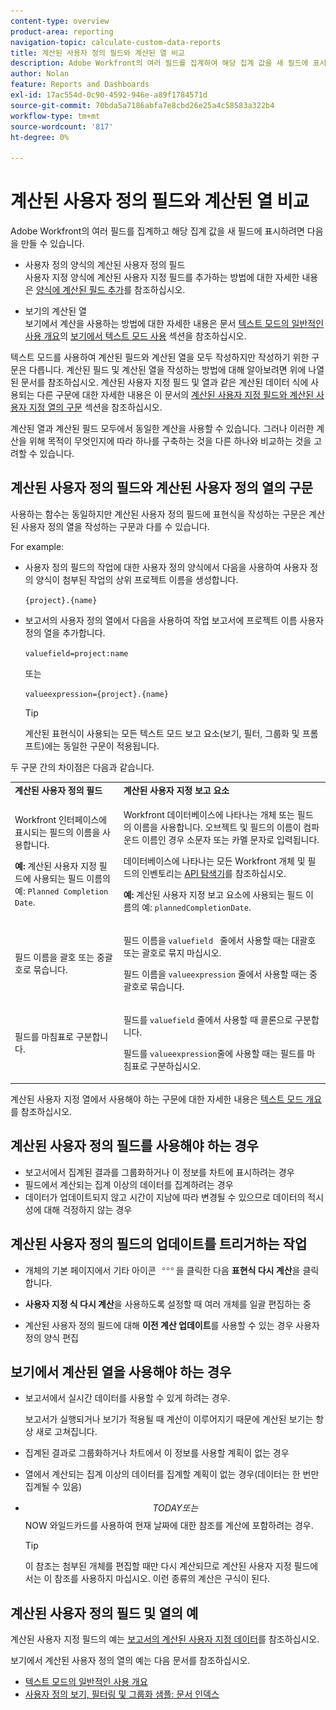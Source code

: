 ```yaml
---
content-type: overview
product-area: reporting
navigation-topic: calculate-custom-data-reports
title: 계산된 사용자 정의 필드와 계산된 열 비교
description: Adobe Workfront의 여러 필드를 집계하여 해당 집계 값을 새 필드에 표시하려면 사용자 정의 양식에서 계산된 사용자 정의 필드를 만들거나 보기에서 계산된 열을 만들 수 있습니다.
author: Nolan
feature: Reports and Dashboards
exl-id: 17ac554d-0c90-4592-946e-a89f1784571d
source-git-commit: 70bda5a7186abfa7e8cbd26e25a4c58583a322b4
workflow-type: tm+mt
source-wordcount: '817'
ht-degree: 0%

---
```


# 계산된 사용자 정의 필드와 계산된 열 비교

Adobe Workfront의 여러 필드를 집계하고 해당 집계 값을 새 필드에 표시하려면 다음을 만들 수 있습니다.

* 사용자 정의 양식의 계산된 사용자 정의 필드\
  사용자 지정 양식에 계산된 사용자 지정 필드를 추가하는 방법에 대한 자세한 내용은 [양식에 계산된 필드 추가](/help/quicksilver/administration-and-setup/customize-workfront/create-manage-custom-forms/form-designer/design-a-form/add-a-calculated-field.md)를 참조하십시오.

* 보기의 계산된 열\
  보기에서 계산을 사용하는 방법에 대한 자세한 내용은 문서 [텍스트 모드의 일반적인 사용 개요](../../../reports-and-dashboards/reports/text-mode/understand-common-uses-text-mode.md)의 [보기에서 텍스트 모드 사용](../../../reports-and-dashboards/reports/text-mode/understand-common-uses-text-mode.md#use-text-mode-in-views) 섹션을 참조하십시오.

텍스트 모드를 사용하여 계산된 필드와 계산된 열을 모두 작성하지만 작성하기 위한 구문은 다릅니다. 계산된 필드 및 계산된 열을 작성하는 방법에 대해 알아보려면 위에 나열된 문서를 참조하십시오. 계산된 사용자 지정 필드 및 열과 같은 계산된 데이터 식에 사용되는 다른 구문에 대한 자세한 내용은 이 문서의 [계산된 사용자 지정 필드와 계산된 사용자 지정 열의 구문](/help/quicksilver/reports-and-dashboards/reports/calc-cstm-data-reports/calculated-custom-fields-calculated-columns.md#syntax-of-calculated-custom-fields-vs-calculated-custom-columns) 섹션을 참조하십시오.

계산된 열과 계산된 필드 모두에서 동일한 계산을 사용할 수 있습니다. 그러나 이러한 계산을 위해 목적이 무엇인지에 따라 하나를 구축하는 것을 다른 하나와 비교하는 것을 고려할 수 있습니다.

## 계산된 사용자 정의 필드와 계산된 사용자 정의 열의 구문

사용하는 함수는 동일하지만 계산된 사용자 정의 필드에 표현식을 작성하는 구문은 계산된 사용자 정의 열을 작성하는 구문과 다를 수 있습니다.

For example:

* 사용자 정의 필드의 작업에 대한 사용자 정의 양식에서 다음을 사용하여 사용자 정의 양식이 첨부된 작업의 상위 프로젝트 이름을 생성합니다.

  `{project}.{name}`

* 보고서의 사용자 정의 열에서 다음을 사용하여 작업 보고서에 프로젝트 이름 사용자 정의 열을 추가합니다.

  `valuefield=project:name`

  또는

  `valueexpression={project}.{name}`

  >[!TIP]
  >
  >계산된 표현식이 사용되는 모든 텍스트 모드 보고 요소(보기, 필터, 그룹화 및 프롬프트)에는 동일한 구문이 적용됩니다.

두 구문 간의 차이점은 다음과 같습니다.

<table style="table-layout:auto"> 
 <col> 
 <col> 
 <tbody> 
  <tr> 
   <td><strong>계산된 사용자 정의 필드</strong></td>
   <td><strong>계산된 사용자 지정 보고 요소</strong></td> 
  </tr> 
  <tr> 
   <td> <p>Workfront 인터페이스에 표시되는 필드의 이름을 사용합니다.</p> <p class="example" data-mc-autonum="<b>Example: </b>"><span class="autonumber"><span><b>예: </b></span></span>계산된 사용자 지정 필드에 사용되는 필드 이름의 예: <code>Planned Completion Date</code>.</p> </td> 
   <td> <p>Workfront 데이터베이스에 나타나는 개체 또는 필드의 이름을 사용합니다. 오브젝트 및 필드의 이름이 컴파운드 이름인 경우 소문자 또는 카멜 문자로 입력됩니다. </p> <p>데이터베이스에 나타나는 모든 Workfront 개체 및 필드의 인벤토리는 <a href="../../../wf-api/general/api-explorer.md" class="MCXref xref">API 탐색기</a>를 참조하십시오. </p> <p class="example" data-mc-autonum="<b>Example: </b>"><span class="autonumber"><span><b>예: </b></span></span>계산된 사용자 지정 보고 요소에 사용되는 필드 이름의 예: <code>plannedCompletionDate</code>.</p> </td> 
  </tr> 
  <tr> 
   <td>필드 이름을 괄호 또는 중괄호로 묶습니다.</td> 
   <td> <p>필드 이름을 <code>valuefield </code> 줄에서 사용할 때는 대괄호 또는 괄호로 묶지 마십시오.</p> <p>필드 이름을 <code>valueexpression</code> 줄에서 사용할 때는 중괄호로 묶습니다.</p> </td> 
  </tr> 
  <tr> 
   <td>필드를 마침표로 구분합니다.</td> 
   <td> <p>필드를 <code>valuefield</code> 줄에서 사용할 때 콜론으로 구분합니다.</p> <p>필드를 <code>valueexpression</code>줄에 사용할 때는 필드를 마침표로 구분하십시오.</p> </td> 
  </tr> 
 </tbody> 
</table>

계산된 사용자 지정 열에서 사용해야 하는 구문에 대한 자세한 내용은 [텍스트 모드 개요](../../../reports-and-dashboards/reports/text-mode/understand-text-mode.md)를 참조하십시오.

## 계산된 사용자 정의 필드를 사용해야 하는 경우

* 보고서에서 집계된 결과를 그룹화하거나 이 정보를 차트에 표시하려는 경우
* 필드에서 계산되는 집계 이상의 데이터를 집계하려는 경우
* 데이터가 업데이트되지 않고 시간이 지남에 따라 변경될 수 있으므로 데이터의 적시성에 대해 걱정하지 않는 경우

## 계산된 사용자 정의 필드의 업데이트를 트리거하는 작업

* 개체의 기본 페이지에서 기타 아이콘 ![기타 아이콘](assets/more-icon.png)을 클릭한 다음 **표현식 다시 계산**&#x200B;을 클릭합니다.

* **사용자 지정 식 다시 계산**&#x200B;을 사용하도록 설정할 때 여러 개체를 일괄 편집하는 중
* 계산된 사용자 정의 필드에 대해 **이전 계산 업데이트**&#x200B;를 사용할 수 있는 경우 사용자 정의 양식 편집

## 보기에서 계산된 열을 사용해야 하는 경우

* 보고서에서 실시간 데이터를 사용할 수 있게 하려는 경우.

  보고서가 실행되거나 보기가 적용될 때 계산이 이루어지기 때문에 계산된 보기는 항상 새로 고쳐집니다.

* 집계된 결과로 그룹화하거나 차트에서 이 정보를 사용할 계획이 없는 경우
* 열에서 계산되는 집계 이상의 데이터를 집계할 계획이 없는 경우(데이터는 한 번만 집계될 수 있음)
* $$TODAY 또는 $$NOW 와일드카드를 사용하여 현재 날짜에 대한 참조를 계산에 포함하려는 경우.

  >[!TIP]
  >
  >이 참조는 첨부된 개체를 편집할 때만 다시 계산되므로 계산된 사용자 지정 필드에서는 이 참조를 사용하지 마십시오. 이런 종류의 계산은 구식이 된다.

## 계산된 사용자 정의 필드 및 열의 예

계산된 사용자 지정 필드의 예는 [보고서의 계산된 사용자 지정 데이터](../../../reports-and-dashboards/reports/calc-cstm-data-reports/calculated-custom-data-reports.md)를 참조하십시오.

보기에서 계산된 사용자 정의 열의 예는 다음 문서를 참조하십시오.

* [텍스트 모드의 일반적인 사용 개요](../../../reports-and-dashboards/reports/text-mode/understand-common-uses-text-mode.md)
* [사용자 정의 보기, 필터링 및 그룹화 샘플: 문서 인덱스](../../../reports-and-dashboards/reports/custom-view-filter-grouping-samples/custom-view-filter-grouping-samples.md)

